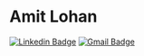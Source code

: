 # Amit Lohan

[![Linkedin Badge](https://img.shields.io/badge/-@amit--lblue?style=flat-square&logo=Linkedin&logoColor=white&link=https://www.linkedin.com/in/amit-l/)](https://www.linkedin.com/in/amit-l/) 
[![Gmail Badge](https://img.shields.io/badge/-alohan23@gmail.com-c14438?style=flat-square&logo=Gmail&logoColor=white&link=mailto:alohan23@gmail.com)](mailto:alohan23@gmail.com)

<!--
**OLeoghain/OLeoghain** is a ✨ _special_ ✨ repository because its `README.md` (this file) appears on your GitHub profile.

Here are some ideas to get you started:

- 🔭 I’m currently working on ...
- 🌱 I’m currently learning ...
- 👯 I’m looking to collaborate on ...
- 🤔 I’m looking for help with ...
- 💬 Ask me about ...
- 📫 How to reach me: ...
- 😄 Pronouns: ...
- ⚡ Fun fact: ...
-->
